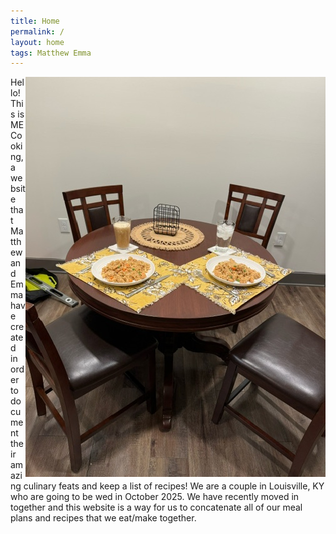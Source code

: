 ```yaml
---
title: Home
permalink: /
layout: home
tags: Matthew Emma
---
```

<html>
    <body>
        <img src="assets/img/DinnerTable.jpeg" alt="Table" align="right">
        <div>
            <p margin-left="60px" margin-right="60px">Hello! This is ME Cooking, a website that Matthew and Emma have created in order to document their amazing culinary feats and keep a list of recipes!
            We are a couple in Louisville, KY who are going to be wed in October 2025. We have recently moved in together and this website is a way for us to concatenate all of our meal plans and recipes that we eat/make together.
            </p>
        </div>
    </body>
</html>
